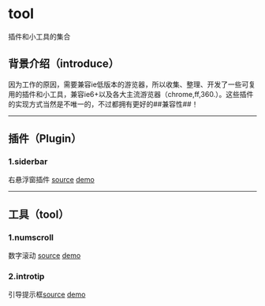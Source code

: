 # tool
插件和小工具的集合

## 背景介绍（introduce）
因为工作的原因，需要兼容ie低版本的游览器，所以收集、整理、开发了一些可复用的插件和小工具，兼容ie6+以及各大主流游览器（chrome,ff,360.）。这些插件的实现方式当然是不唯一的，不过都拥有更好的##兼容性##！

------
## 插件（Plugin）
### 1.siderbar
右悬浮窗插件 [source](https://github.com/luuck/tool/tree/master/siderbar)
[demo](https://luuck.github.io/tool/siderbar/siderbar.html)

------
## 工具（tool）
### 1.numscroll
数字滚动 [source](https://github.com/luuck/tool/tree/master/numscroll)
[demo](https://luuck.github.io/tool/numscroll/index.html)

### 2.introtip
引导提示框[source](https://github.com/luuck/tool/tree/master/introtip)
[demo](https://luuck.github.io/tool/introtip/index.html)